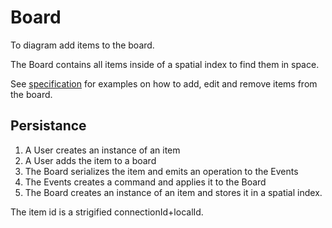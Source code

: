 # Board

To diagram add items to the board.

The Board contains all items inside of a spatial index to find them in space.

See [specification](./Board.spec.ts) for examples on how to add, edit and remove items from the board.

## Persistance

1. A User creates an instance of an item
2. A User adds the item to a board
3. The Board serializes the item and emits an operation to the Events
4. The Events creates a command and applies it to the Board
5. The Board creates an instance of an item and stores it in a spatial index.

The item id is a strigified connectionId+localId.
